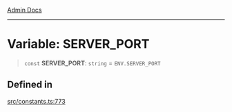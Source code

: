 [Admin Docs](/)

***

# Variable: SERVER\_PORT

> `const` **SERVER\_PORT**: `string` = `ENV.SERVER_PORT`

## Defined in

[src/constants.ts:773](https://github.com/Suyash878/talawa-api/blob/cfd688207611ba245c99edd8dbaccb2cdbf6a043/src/constants.ts#L773)
